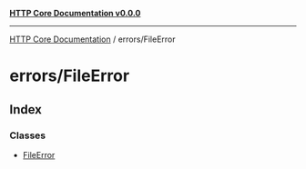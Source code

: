 [**HTTP Core Documentation v0.0.0**](../../README.md)

***

[HTTP Core Documentation](../../modules.md) / errors/FileError

# errors/FileError

## Index

### Classes

- [FileError](classes/FileError.md)
